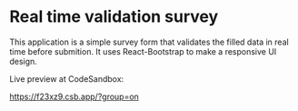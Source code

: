 # Real time validation survey

This application is a simple survey form that validates the filled data in real time before submition. It uses React-Bootstrap to make a responsive UI design.

Live preview at CodeSandbox:

https://f23xz9.csb.app/?group=on
